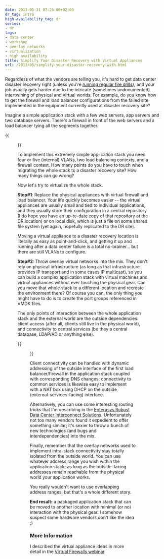 ```yaml
---
date: 2013-05-31 07:26:00+02:00
dr_tag: intro
high-availability_tag: dr
series:
- dr
tags:
- data center
- workshop
- overlay networks
- virtualization
- high availability
title: Simplify Your Disaster Recovery with Virtual Appliances
url: /2013/05/simplify-your-disaster-recovery-with.html
---
```

Regardless of what the vendors are telling you, it's hard to get data center disaster recovery right (unless you're [running regular fire drills](http://queue.acm.org/detail.cfm?id=2371297)), and your job usually gets harder due to the intricate (sometimes undocumented) intertwining of physical and virtual worlds. For example, do you know how to get the firewall and load balancer configurations from the failed site implemented in the equipment currently used at disaster recovery site?

Imagine a simple application stack with a few web servers, app servers and two database servers. There's a firewall in front of the web servers and a load balancer tying all the segments together.
<!--more-->
{{<figure src="/2013/05/s1600-VA_SampleArchitecture.png" caption="Sample application infrastructure">}}

To implement this extremely simple application stack you need four or five (internal) VLANs, two load balancing contexts, and a firewall context. How many points do you have to touch when migrating the whole stack to a disaster recovery site? How many things can go wrong?

Now let's try to virtualize the whole stack.

**Step#1**: Replace the physical appliances with virtual firewall and load balancer. Your life quickly becomes easier -- the virtual appliances are usually small and tied to individual applications, and they usually store their configuration in a central repository (I do hope you have an up-to-date copy of that repository at the DR location) or on local disk, which is just a file on some shared file system (yet again, hopefully replicated to the DR site).

Moving a virtual appliance to a disaster recovery location is literally as easy as point-and-click, and getting it up and running after a data center failure is a total no-brainer... but there are still VLANs to configure.

**Step#2**: Throw overlay virtual networks into the mix. They don't rely on physical infrastructure (as long as that infrastructure provides IP transport and in some cases IP multicast), so you can build a complex application stack with virtual machines and virtual appliances without ever touching the physical gear. Can you move that whole stack to a different location and recreate the environment there? Of course you can, the only thing you might have to do is to create the port groups referenced in VMDK files.

The only points of interaction between the whole application stack and the external world are the outside dependencies: client access (after all, clients still live in the physical world), and connectivity to central services (be they a central database, LDAP/AD or anything else).

{{<figure src="/2013/05/s1600-VA_SampleVirtual.png" caption="Splitting infrastructure into physical and virtual components">}}

Client connectivity can be handled with dynamic addressing of the outside interface of the first load balancer/firewall in the application stack coupled with corresponding DNS changes; connectivity to common services is likewise easy to implement with a NAT box using DHCP on the outside (external-services-facing) interface.

Alternatively, you can use some interesting routing tricks that I'm describing in the [Enterasys Robust Data Center Interconnect Solutions](http://www.ipspace.net/Enterasys_Robust_Data_Center_Interconnect_Solutions). Unfortunately not too many vendors found it expedient to offer something similar; it's sexier to throw a bunch of new technologies (and bugs and interdependencies) into the mix.

Finally, remember that the overlay networks used to implement intra-stack connectivity stay totally isolated from the outside world. You can use whatever address range you wish within the application stack; as long as the outside-facing addresses remain reachable from the physical world your application works.

You really wouldn't want to use overlapping address ranges, but that's a whole different story.

**End result:** a packaged application stack that can be moved to another location with minimal (or no) interaction with the physical gear. I somehow suspect some hardware vendors don\'t like the idea ;)

### More Information

I described the virtual appliance ideas in more detail in the [Virtual Firewalls webinar](http://www.ipspace.net/Virtual_Firewalls).
